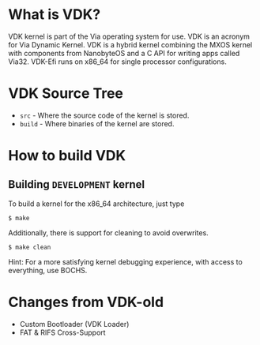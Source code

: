 What is VDK?
===========

VDK kernel is part of the Via operating system for use. VDK is an acronym for Via Dynamic Kernel.
VDK is a hybrid kernel combining the MXOS kernel with components from NanobyteOS and a C API for writing apps called Via32.
VDK-Efi runs on x86_64 for single processor configurations.

VDK Source Tree
===============
  * `src` - Where the source code of the kernel is stored.
  * `build` - Where binaries of the kernel are stored.

How to build VDK
================

Building `DEVELOPMENT` kernel
-----------------------------

To build a kernel for the x86_64 architecture, just type

    $ make

Additionally, there is support for cleaning to avoid overwrites.

    $ make clean

Hint:
For a more satisfying kernel debugging experience, with access to everything, use BOCHS.

Changes from VDK-old
===============
- Custom Bootloader (VDK Loader)
- FAT & RIFS Cross-Support
